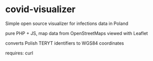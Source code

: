 # covid-visualizer
Simple open source visualizer for infections data in Poland


pure PHP + JS, map data from OpenStreetMaps viewed with Leaflet

converts Polish TERYT identifiers to WGS84 coordinates

requires: curl
